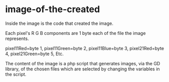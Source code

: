 # image-of-the-created

Inside the image is the code that created the image.

Each pixel's R G B components are 1 byte each of the file the image represents.

pixel11Red=byte 1, pixel11Green=byte 2, pixel11Blue=byte 3, pixel21Red=byte 4, pixel21Green=byte 5, Etc.

The content of the image is a php script that generates images, via the GD library, of the chosen files which are selected by changing the variables in the script.

